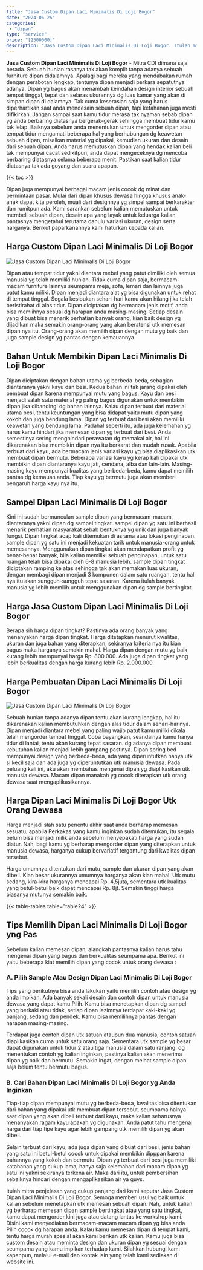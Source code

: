 ```yaml
---
title: "Jasa Custom Dipan Laci Minimalis Di Loji Bogor"
date: "2024-06-25"
categories:
 - "dipan"
type: "service"
price: "[2500000]"
description: "Jasa Custom Dipan Laci Minimalis Di Loji Bogor. Itulah mitra penjelasan yang cukup panjang dari kami seputar Jasa Custom Dipan Laci Minimalis Di Loji Bogor...."
---
```


**Jasa Custom Dipan Laci Minimalis Di Loji Bogor** - Mitra CDI dimana saja berada. Sebuah hunian rasanya tak akan komplit tanpa adanya sebuah furniture dipan didalamnya. Apalagi bagi mereka yang mendabakan rumah dengan perabotan lengkap, tentunya dipan menjadi perkara sepatutnya adanya. Dipan yg bagus akan menambah keindahan design interior sebuah tempat tinggal, tepat dan selaras ukurannya dg luas kamar yang akan di simpan dipan di dalamnya. Tak cuma keserasian saja yang harus diperhartikan saat anda mendesain sebuah dipan, tapi ketahanan juga mesti difikirkan. Jangan sampai saat kamu tidur merasa tak nyaman sebab dipan yg anda berbaring diatasnya bergerak-gerak sehingga membuat tidur kamu tak lelap. Baiknya sebelum anda menentukan untuk mengorder dipan atau tempat tidur mengamati beberapa hal yang berhubungan dg keawetan sebuah dipan, misalkan material yg dipakai, kemudian ukuran dan desain dari sebuah dipan. Anda harus memutuskan dipan yang hendak kalian beli tak mempunyai cacat sedikitpun, anda dapat mengeceknya dg mencoba berbaring diatasnya selama beberapa menit. Pastikan saat kalian tidur diatasnya tak ada goyang dan suara apapun.

{{< toc >}}

Dipan juga mempunyai berbagai macam jenis cocok dg minat dan permintaan pasar. Mulai dari dipan khusus dewasa hingga khusus anak-anak dapat kita peroleh, muali dari designnya yg simpel sampai berkarakter dan rumitpun ada. Kami sarankan sebelum kalian memutuskan untuk membeli sebuah dipan, desain apa yang layak untuk keluarga kalian pantasnya mengetahui terutama dahulu variasi ukuran, design serta harganya. Berikut paparkanannya kami haturkan kepada kalian.

## Harga Custom Dipan Laci Minimalis Di Loji Bogor

![Jasa Custom Dipan Laci Minimalis Di Loji Bogor](/images/mebel/dipan-anak-011-1.jpg)

Dipan atau tempat tidur yakni diantara mebel yang patut dimiliki oleh semua manusia yg telah memiliki hunian. Tidak cuma dipan saja, bermacam-macam furniture lainnya seumpama meja, sofa, lemari dan lainnya juga patut kamu miliki. Dipan menjadi diantara alat yg bisa digunakan untuk rehat di tempat tinggal. Segala kesibukan sehari-hari kamu akan hilang jika telah beristirahat di alas tidur. Dipan diciptakan dg bermacam jenis motif, anda bisa memiihnya sesuai dg harapan anda masing-masing. Setiap desain yang dibuat bisa menarik perhatian banyak orang, kian baik design yg dijadikan maka semakin orang-orang yang akan beratensi utk memesan dipan nya itu. Orang-orang akan memilih dipan dengan mutu yg baik dan juga sample design yg pantas dengan kemauannya.

## Bahan Untuk Membikin Dipan Laci Minimalis Di Loji Bogor

Dipan diciptakan dengan bahan utama yg berbeda-beda, sebagian diantaranya yakni kayu dan besi. Kedua bahan ini tak jarang dipakai oleh pembuat dipan karena mempunyai mutu yang bagus. Kayu dan besi menjadi salah satu material yg paling bagus digunakan untuk membikin dipan jika dibandingi dg bahan lainnya. Kalau dipan terbuat dari material utama besi, tentu keuntungan yang bisa didapat yaitu mutu dipan yang kokoh dan juga bendung lama. Dipan yg terbuat dari besi akan memiliki keawetan yang bendung lama. Padahal seperti itu, ada juga kelemahan yg harus kamu hindari jika memesan dipan yg terbuat dari besi. Anda semestinya sering menghindari perawatan dg memakai air, hal ini dikarenakan bisa membikin dipan nya itu berkarat dan mudah rusak. Apabila terbuat dari kayu, ada bermacam jenis variasi kayu yg bisa diaplikasikan utk membuat dipan bermutu. Beberapa variasi kayu yg kerap kali dipakai utk membikin dipan diantaranya kayu jati, cendana, alba dan lain-lain. Masing-masing kayu mempunyai kualitas yang berbeda-beda, kamu dapat memilih pantas dg kemauan anda. Tiap kayu yg bermutu juga akan memberi pengaruh harga kayu nya itu.

## Sampel Dipan Laci Minimalis Di Loji Bogor

Kini ini sudah bermunculan sample dipan yang bermacam-macam, diantaranya yakni dipan dg sampel tingkat. sampel dipan yg satu ini berhasil menarik perhatian masyarakat sebab bentuknya yg unik dan juga banyak fungsi. Dipan tingkat acap kali ditemukan di asrama atau lokasi penginapan. sample dipan yg satu ini menjadi kekuatan tarik untuk manusia-orang untuk memesannya. Menggunakan dipan tingkat akan mendapatkan profit yg benar-benar banyak, bila kalian memiliki sebuah penginapan, untuk satu ruangan telah bisa dipakai oleh 6-8 manusia lebih. sample dipan tingkat diciptakan ramping ke atas sehingga tak akan memakan luas ukuran, dengan membagi dipan menjadi 3 komponen dalam satu ruangan, tentu hal nya itu akan sungguh-sungguh tepat sasaran. Karena itulah banyak manusia yg lebih memilih untuk menggunakan dipan dg sample bertingkat.

## Harga Jasa Custom Dipan Laci Minimalis Di Loji Bogor

Berapa sih harga dipan tingkat? Pastinya ada orang banyak yang menanyakan harga dipan tingkat. Harga ditetapkan menurut kwalitas, ukuran dan juga bahan yang diterapkan, sekiranya kriteria nya itu kian bagus maka harganya semakin mahal. Harga dipan dengan mutu yg baik kurang lebih mempunyai harga Rp. 800.000. Ada juga dipan tingkat yang lebih berkualitas dengan harga kurang lebih Rp. 2.000.000.

## Harga Pembuatan Dipan Laci Minimalis Di Loji Bogor

![Jasa Custom Dipan Laci Minimalis Di Loji Bogor](/images/mebel/dipan-dewasa-004.jpg)

Sebuah hunian tanpa adanya dipan tentu akan kurang lengkap, hal itu dikarenakan kalian membutuhkan dengan alas tidur dalam sehari-harinya. Dipan menjadi diantara mebel yang paling wajib patut kamu miliki dikala telah mengorder tempat tinggal. Coba bayangkan, seandainya kamu hanya tidur di lantai, tentu akan kurang tepat sasaran. dg adanya dipan membuat kebutuhan kalian menjadi lebih gampang pastinya. Dipan spring bed mempunyai design yang berbeda-beda, ada yang diperuntutkan hanya utk si kecil saja dan ada juga yg diperuntutkan utk manusia dewasa. Pada peluang kali ini, aku akan membahas mengenai dipan yg diaplikasikan utk manusia dewasa. Macam dipan manakah yg cocok diterapkan utk orang dewasa saat mengaplikasikannya.

## Harga Dipan Laci Minimalis Di Loji Bogor Utk Orang Dewasa

Harga menjadi slah satu penentu akhir saat anda berharap memesan sesuatu, apabila Perkakas yang kamu inginkan sudah ditemukan, itu segala belum bisa menjadi milik anda sebelum menyepakati harga yang sudah diatur. Nah, bagi kamu yg berharap mengorder dipan yang diterapkan untuk manusia dewasa, harganya cukup bervariatif tergantung dari kwalitas dipan tersebut.

Harga umumnya ditentukan dari mutu, sample dan ukuran dipan yang akan dibeli. Kian besar ukurannya umumnya harganya akan kian mahal. Utk mutu sedang, kira-kira harganya mencapai Rp. 4,5juta, sementara utk kualitas yang betul-betul baik dapat mencapai Rp. 8jt. Semakin tinggi harga biasanya mutunya semakin baik.

{{< table-tables table="table24" >}}

## Tips Memilih Dipan Laci Minimalis Di Loji Bogor yng Pas

Sebelum kalian memesan dipan, alangkah pantasnya kalian harus tahu mengenai dipan yang bagus dan berkualitas seumpama apa. Berikut ini yaitu beberapa kiat memilih dipan yang cocok untuk orang dewasa :

### A. Pilih Sample Atau Design Dipan Laci Minimalis Di Loji Bogor

Tips yang berikutnya bisa anda lakukan yaitu memilih contoh atau design yg anda impikan. Ada banyak sekali desain dan contoh dipan untuk manusia dewasa yang dapat kamu Pilih. Kamu bisa menetapkan dipan dg sampel yang berkaki atau tidak, setiap dipan lazimnya terdapat kaki-kaki yg panjang, sedang dan pendek. Kamu bisa memilihnya pantas dengan harapan masing-masing.

Terdapat juga contoh dipan utk satuan ataupun dua manusia, contoh satuan diaplikasikan cuma untuk satu orang saja. Sementara utk sample yg besar dapat digunakan untuk tidur 2 atau tiga manusia dalam satu ranjang. dg menentukan contoh yg kalian inginkan, pastinya kalian akan menerima dipan yg baik dan bermutu. Semakin ingat, dengan meihat sample dipan saja belum tentu bermutu bagus.

### B. Cari Bahan Dipan Laci Minimalis Di Loji Bogor yg Anda Inginkan

Tiap-tiap dipan mempunyai mutu yg berbeda-beda, kwalitas bisa ditentukan dari bahan yang dipakai utk membuat dipan tersebut. seumpama halnya saat dipan yang akan dibeli terbuat dari kayu, maka kalian seharusnya menanyakan ragam kayu apakah yg digunakan. Anda patut tahu mengenai harga dari tiap tipe kayu agar lebih gampang utk memilih dipan yg akan dibeli.

Selain terbuat dari kayu, ada juga dipan yang dibuat dari besi, jenis bahan yang satu ini betul-betul cocok untuk dipakai membikin dipppan karena bahannya yang kokoh dan bermutu. Dipan yg terbuat dari besi juga memiliki katahanan yang cukup lama, hanya saja kelemahan dari macam dipan yg satu ini yakni sekiranya terkena air. Maka dari itu, untuk pembersihan sebaiknya hindari dengan mengaplikasikan air ya guys.

Itulah mitra penjelasan yang cukup panjang dari kami seputar Jasa Custom Dipan Laci Minimalis Di Loji Bogor. Semoga memberi usul yg baik untuk kalian sebelum menetapkan utk memesan sebuah dipan. Nah, untuk kalian yg berharap memesan dipan sample bertingkat atau yang satu tingkat, kamu dapat mengorder kini juga atau datang lantas ke workshop kami. Disini kami menyediakan bermacam-macam macam dipan yg bisa anda Pilih cocok dg harapan anda. Kalau kamu memesan dipan di tempat kami, tentu harga murah spesial akan kami berikan utk kalian. Kamu juga bisa custom desain atau meminta design dan ukuran dipan yg sesuai dengan seumpama yang kamu impikan terhadap kami. Silahkan hubungi kami kapanpun, melalui e-mail dan kontak lain yang telah kami sediakan di website ini.
